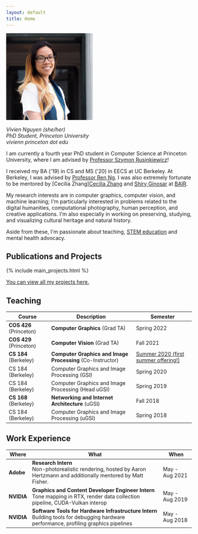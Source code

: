 ```yaml
---
layout: default
title: Home
---
```

<span class="image left"><img src="assets/me.jpg" alt="" /></span>

<div class="quickbio">
<em>Vivien Nguyen (she/her) <br/>
PhD Student, Princeton University <br/>
vivienn <i class="fas fa-at"></i> princeton dot edu<br/>
</em>

I am currently a fourth year PhD student in Computer Science at Princeton University, where I am advised by <a href="https://www.cs.princeton.edu/~smr/">Professor Szymon Rusinkiewicz</a>!

I received my BA ('19) in CS and MS ('20) in EECS at UC Berkeley. At Berkeley, I was advised by <a href="https://www2.eecs.berkeley.edu/Faculty/Homepages/yirenng.html">Professor Ren Ng</a>. I was also extremely fortunate to be mentored by [Cecilia Zhang]<a href="https://people.eecs.berkeley.edu/~cecilia77/">Cecilia Zhang</a> and <a href="https://people.eecs.berkeley.edu/~shiry/">Shiry Ginosar</a> at <a href="https://bair.berkeley.edu">BAIR</a>. 

My research interests are in computer graphics, computer vision, and machine learning; I'm particularly interested in problems related to the digital humanities, computational photography, human perception, and creative applications. I'm also especially in working on preserving, studying, and visualizing cultural heritage and natural history.

Aside from these, I'm passionate about teaching, <a href="https://pioneers.berkeley.edu">STEM education</a> and mental health advocacy.
</div>

<h2>Publications and Projects</h2>
{% include main_projects.html %}

<br/>


<a href="/projects.html" class="button">You can view all my projects here.</a>

<h2>Teaching</h2>

<table>
  <thead>
    <tr>
      <th>Course</th>
      <th>Description</th>
      <th>Semester</th>
    </tr>
  </thead>
  <tbody>
    <tr>
      <td><strong>COS 426</strong> (Princeton)</td>
      <td><strong>Computer Graphics</strong> (Grad TA)</td>
      <td>Spring 2022</td>
    </tr>
    <tr>
      <td><strong>COS 429</strong> (Princeton)</td>
      <td><strong>Computer Vision</strong> (Grad TA)</td>
      <td>Fall 2021</td>
    </tr>
    <tr>
      <td><strong>CS 184</strong> (Berkeley)</td>
      <td><strong>Computer Graphics and Image Processing</strong> (Co-Instructor)</td>
      <td><a href="https://cs184.eecs.berkeley.edu/su20">Summer 2020 (first summer offering!)</a></td>
    </tr>
    <tr>
      <td>CS 184 (Berkeley)</td>
      <td>Computer Graphics and Image Processing (GSI)</td>
      <td>Spring 2020</td>
    </tr>
    <tr>
      <td>CS 184 (Berkeley)</td>
      <td>Computer Graphics and Image Processing (Head uGSI)</td>
      <td>Spring 2019</td>
    </tr>
    <tr>
      <td><strong>CS 168</strong> (Berkeley)</td>
      <td><strong>Networking and Internet Architecture</strong> (uGSI)</td>
      <td>Fall 2018</td>
    </tr>
    <tr>
      <td>CS 184 (Berkeley)</td>
      <td>Computer Graphics and Image Processing (uGSI)</td>
      <td>Spring 2018</td>
    </tr>
  </tbody>
</table>

<h2>Work Experience</h2>

<table>
  <thead>
    <tr>
      <th>Where</th>
      <th>What</th>
      <th>When</th>
    </tr>
  </thead>
  <tbody>
    <tr>
      <td><strong>Adobe</strong></td>
      <td><strong>Research Intern</strong><br/>
      Non-photorealistic rendering, hosted by Aaron Hertzmann and additionally mentored by Matt Fisher.</td>
      <td>May - Aug 2021</td>
    </tr>
    <tr>
      <td><strong>NVIDIA</strong></td>
      <td><strong>Graphics and Content Developer Engineer Intern</strong><br/>
      Tone mapping in RTX, render data collection pipeline, CUDA-Vulkan interop</td>
      <td>May - Aug 2019</td>
    </tr>
    <tr>
      <td><strong>NVIDIA</strong></td>
      <td><strong>Software Tools for Hardware Infrastructure Intern</strong><br/>
      Building tools for debugging hardware performance, profiling graphics pipelines</td>
      <td>May - Aug 2018</td>
    </tr>
  </tbody>
</table>
